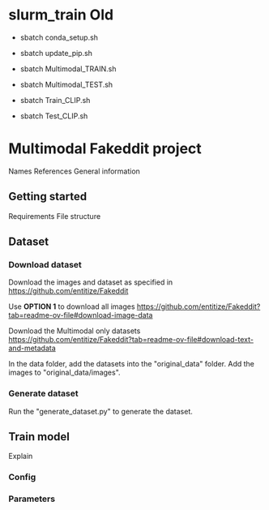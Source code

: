 # slurm_train Old

- sbatch conda_setup.sh
- sbatch update_pip.sh

- sbatch Multimodal_TRAIN.sh
- sbatch Multimodal_TEST.sh

- sbatch Train_CLIP.sh
- sbatch Test_CLIP.sh

# Multimodal Fakeddit project

Names
References
General information

## Getting started

Requirements
File structure

## Dataset

### Download dataset

Download the images and dataset as specified in https://github.com/entitize/Fakeddit

Use **OPTION 1** to download all images https://github.com/entitize/Fakeddit?tab=readme-ov-file#download-image-data

Download the Multimodal only datasets https://github.com/entitize/Fakeddit?tab=readme-ov-file#download-text-and-metadata

In the data folder, add the datasets into the "original_data" folder. Add the images to "original_data/images".

### Generate dataset

Run the "generate_dataset.py" to generate the dataset.

## Train model

Explain

### Config

### Parameters
